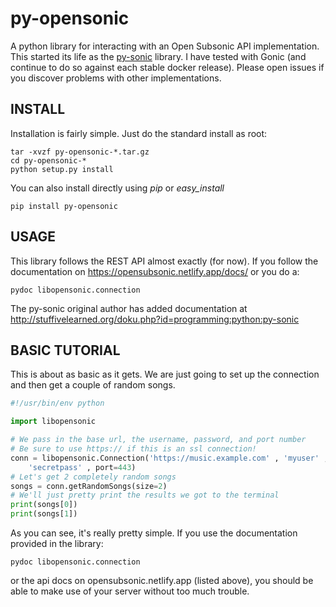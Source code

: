 # py-opensonic #

A python library for interacting with an Open Subsonic API implementation.
This started its life as the [py-sonic](https://github.com/crustymonkey/py-sonic) library.
I have tested with Gonic (and continue to do so against each stable docker
release). Please open issues if you discover problems with other implementations.

## INSTALL ##

Installation is fairly simple.  Just do the standard install as root:

    tar -xvzf py-opensonic-*.tar.gz
    cd py-opensonic-*
    python setup.py install

You can also install directly using *pip* or *easy_install*

    pip install py-opensonic

## USAGE ##

This library follows the REST API almost exactly (for now).  If you follow the 
documentation on https://opensubsonic.netlify.app/docs/ or you do a:

    pydoc libopensonic.connection

The py-sonic original author has added documentation at
http://stuffivelearned.org/doku.php?id=programming:python:py-sonic

## BASIC TUTORIAL ##

This is about as basic as it gets.  We are just going to set up the connection
and then get a couple of random songs.

```python
#!/usr/bin/env python

import libopensonic

# We pass in the base url, the username, password, and port number
# Be sure to use https:// if this is an ssl connection!
conn = libopensonic.Connection('https://music.example.com' , 'myuser' , 
    'secretpass' , port=443)
# Let's get 2 completely random songs
songs = conn.getRandomSongs(size=2)
# We'll just pretty print the results we got to the terminal
print(songs[0])
print(songs[1])
```

As you can see, it's really pretty simple.  If you use the documentation 
provided in the library:

    pydoc libopensonic.connection

or the api docs on opensubsonic.netlify.app (listed above), you should be
able to make use of your server without too much trouble.
